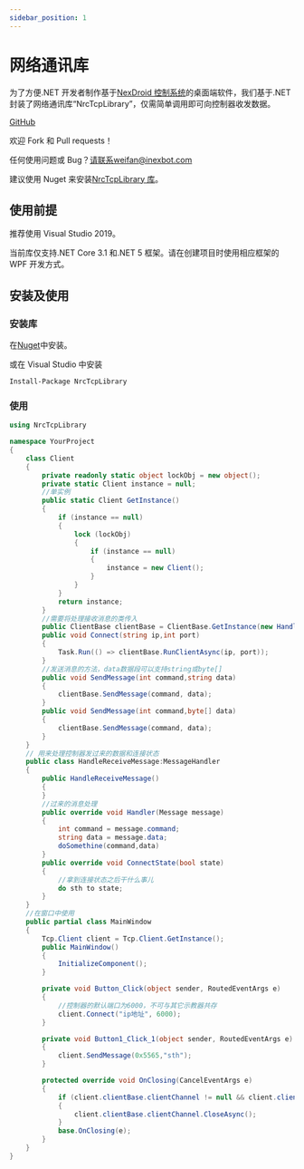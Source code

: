 ```yaml
---
sidebar_position: 1
---
```


# 网络通讯库

为了方便.NET 开发者制作基于[NexDroid 控制系统](http://www.inexbot.com/product/content?id=35&num=0&type=controlSys)的桌面端软件，我们基于.NET 封装了网络通讯库“NrcTcpLibrary”，仅需简单调用即可向控制器收发数据。

[GitHub](https://github.com/inexbot/NrcTcpLibrary)

欢迎 Fork 和 Pull requests！

任何使用问题或 Bug？请联系weifan@inexbot.com

建议使用 Nuget 来安装[NrcTcpLibrary 库](https://www.nuget.org/packages/NrcTcpLibrary/)。

## 使用前提

推荐使用 Visual Studio 2019。

当前库仅支持.NET Core 3.1 和.NET 5 框架。请在创建项目时使用相应框架的 WPF 开发方式。

## 安装及使用

### 安装库

在[Nuget](https://www.nuget.org/packages/NrcTcpLibrary/)中安装。

或在 Visual Studio 中安装

`Install-Package NrcTcpLibrary`

### 使用

```csharp
using NrcTcpLibrary

namespace YourProject
{
    class Client
    {
        private readonly static object lockObj = new object();
        private static Client instance = null;
        //单实例
        public static Client GetInstance()
        {
            if (instance == null)
            {
                lock (lockObj)
                {
                    if (instance == null)
                    {
                        instance = new Client();
                    }
                }
            }
            return instance;
        }
        //需要将处理接收消息的类传入
        public ClientBase clientBase = ClientBase.GetInstance(new HandleReceiveMessage());
        public void Connect(string ip,int port)
        {
            Task.Run(() => clientBase.RunClientAsync(ip, port));
        }
        //发送消息的方法，data数据段可以支持string或byte[]
        public void SendMessage(int command,string data)
        {
            clientBase.SendMessage(command, data);
        }
        public void SendMessage(int command,byte[] data)
        {
            clientBase.SendMessage(command, data);
        }
    }
    // 用来处理控制器发过来的数据和连接状态
    public class HandleReceiveMessage:MessageHandler
    {
        public HandleReceiveMessage()
        {
        }
        //过来的消息处理
        public override void Handler(Message message)
        {
            int command = message.command;
            string data = message.data;
            doSomethine(command,data)
        }
        public override void ConnectState(bool state)
        {
            //拿到连接状态之后干什么事儿
            do sth to state;
        }
    }
    //在窗口中使用
    public partial class MainWindow
    {
        Tcp.Client client = Tcp.Client.GetInstance();
        public MainWindow()
        {
            InitializeComponent();
        }

        private void Button_Click(object sender, RoutedEventArgs e)
        {
            //控制器的默认端口为6000，不可与其它示教器共存
            client.Connect("ip地址", 6000);
        }

        private void Button1_Click_1(object sender, RoutedEventArgs e)
        {
            client.SendMessage(0x5565,"sth");
        }

        protected override void OnClosing(CancelEventArgs e)
        {
            if (client.clientBase.clientChannel != null && client.clientBase.clientChannel.Active)
            {
                client.clientBase.clientChannel.CloseAsync();
            }
            base.OnClosing(e);
        }
    }
}
```
